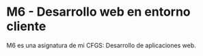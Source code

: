 # M6 - Desarrollo web en entorno cliente
M6 es una asignatura de mi CFGS: Desarrollo de aplicaciones web.
